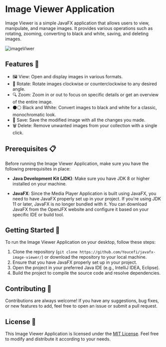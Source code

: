 # Image Viewer Application 

Image Viewer is a simple JavaFX application that allows users to view, manipulate, and manage images. It provides various operations such as rotating, zooming, converting to black and white, saving, and deleting images. 

![imageViwer](https://github.com/Youcefi/javafx-image-viewer/assets/38884749/b393d261-9fc5-4a93-a122-0cf9d3085f1b)

## Features 🌟
- 🖼️ View: Open and display images in various formats.
- 🔄 Rotate: Rotate images clockwise or counterclockwise to any desired angle.
- 🔍 Zoom: Zoom in or out to focus on specific details or get an overview of the entire image.
- ⚫⚪ Black and White: Convert images to black and white for a classic, monochromatic look.
- 💾 Save: Save the modified image with all the changes you made.
- 🗑️ Delete: Remove unwanted images from your collection with a single click.

## Prerequisites 📋

Before running the Image Viewer Application, make sure you have the following prerequisites in place:

* **Java Development Kit (JDK)**: Make sure you have JDK 8 or higher installed on your machine.

* **JavaFX**: Since the Media Player Application is built using JavaFX, you need to have JavaFX properly set up in your project. If you're using JDK 11 or later, JavaFX is no longer bundled with it. You can download JavaFX from the OpenJFX website and configure it based on your specific IDE or build tool.


## Getting Started 🚀

To run the Image Viewer Application on your desktop, follow these steps:

1. Clone the repository (`git clone https://github.com/Youcefi/javafx-image-viewer/`) or download the repository to your local machine.
2. Ensure that you have JavaFX properly set up in your project.
3. Open the project in your preferred Java IDE (e.g., IntelliJ IDEA, Eclipse).
4. Build the project to compile the source code and resolve dependencies.

## Contributing 🤝
Contributions are always welcome! If you have any suggestions, bug fixes, or new features to add, feel free to open an issue or submit a pull request.


## License 📄

This Image Viewer Application is licensed under the [MIT License](LICENSE). Feel free to modify and distribute it according to your needs.
